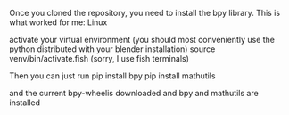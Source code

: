 Once you cloned the repository, you need to install the bpy library.
This is what worked for me:
Linux

activate your virtual environment (you should most conveniently use the python distributed with your blender installation)
source venv/bin/activate.fish  (sorry, I use fish terminals)

Then you can just run
pip install bpy
pip install mathutils

and the current bpy-wheelis downloaded and bpy and mathutils are installed
